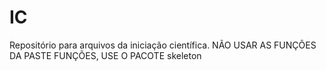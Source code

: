 # IC
Repositório para arquivos da iniciação científica. NÃO USAR AS FUNÇÕES DA PASTE FUNÇÕES, USE O PACOTE skeleton
